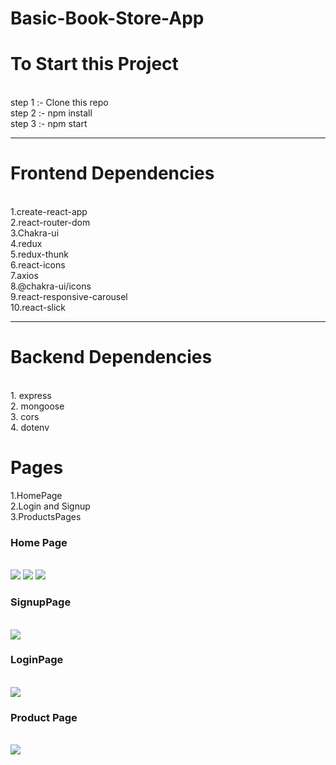 # Basic-Book-Store-App

<h1>To Start this Project</h1><br/>
step 1 :- Clone this repo <br/>
step 2 :- npm install <br/>
step 3 :- npm start <br/>
<hr/>
<h1>Frontend Dependencies</h1> <br/>
1.create-react-app <br/>
2.react-router-dom <br/>
3.Chakra-ui <br/>
4.redux <br/>
5.redux-thunk <br/>
6.react-icons <br/>
7.axios <br/>
8.@chakra-ui/icons <br/>
9.react-responsive-carousel
<br/>
10.react-slick 
<hr/>
<h1>Backend Dependencies </h1> <br/>
1. express <br/>
2. mongoose <br/>
3. cors <br/>
4. dotenv <br/>



<h1>Pages</h1>

1.HomePage
<br/>
2.Login and Signup 
 <br/>
3.ProductsPages
 <br/>

 
 <h3>Home Page</h3>
  <br/>
  

  <img src="https://user-images.githubusercontent.com/89689829/218272617-656aba39-1a32-4617-9efa-20fc720eb36b.png" />
  <img src="https://user-images.githubusercontent.com/89689829/218273006-83012769-e871-4031-b1c9-b702e394318c.png" />
  <img src="https://user-images.githubusercontent.com/89689829/218273022-95fcc01f-ba77-4440-b468-d96dff681075.png" />
   <br/>
 <h3>SignupPage</h3>
 <br/>
 <img src="https://user-images.githubusercontent.com/89689829/218273035-20bcca22-1950-4411-b89f-48f940675426.png" />
 <br/>
 <h3>LoginPage</h3>
 <br/>
 <img src="https://user-images.githubusercontent.com/89689829/218273049-cf71cd2c-b5b2-4a7c-aa26-2df857b43c8e.png" />
 <br/>
 <h3>Product Page</h3>
 <br/>
 <img src="https://user-images.githubusercontent.com/89689829/218273065-8061e844-d775-4ae1-afeb-fefda5436b9f.png" />
<br/>



